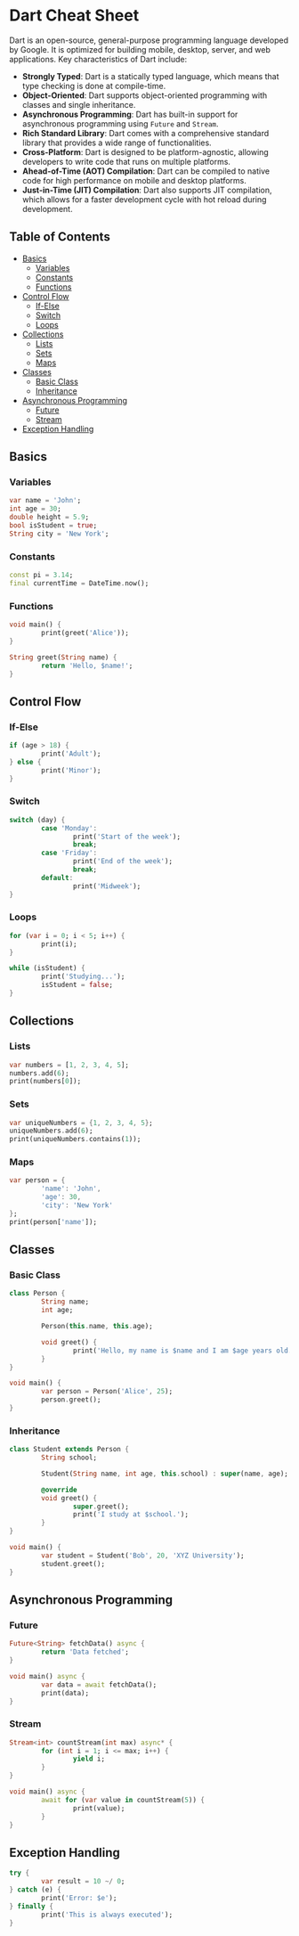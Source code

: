 # Dart Cheat Sheet

Dart is an open-source, general-purpose programming language developed by Google. It is optimized for building mobile, desktop, server, and web applications. Key characteristics of Dart include:

- **Strongly Typed**: Dart is a statically typed language, which means that type checking is done at compile-time.
- **Object-Oriented**: Dart supports object-oriented programming with classes and single inheritance.
- **Asynchronous Programming**: Dart has built-in support for asynchronous programming using `Future` and `Stream`.
- **Rich Standard Library**: Dart comes with a comprehensive standard library that provides a wide range of functionalities.
- **Cross-Platform**: Dart is designed to be platform-agnostic, allowing developers to write code that runs on multiple platforms.
- **Ahead-of-Time (AOT) Compilation**: Dart can be compiled to native code for high performance on mobile and desktop platforms.
- **Just-in-Time (JIT) Compilation**: Dart also supports JIT compilation, which allows for a faster development cycle with hot reload during development.


## Table of Contents
- [Basics](#basics)
    - [Variables](#variables)
    - [Constants](#constants)
    - [Functions](#functions)
- [Control Flow](#control-flow)
    - [If-Else](#if-else)
    - [Switch](#switch)
    - [Loops](#loops)
- [Collections](#collections)
    - [Lists](#lists)
    - [Sets](#sets)
    - [Maps](#maps)
- [Classes](#classes)
    - [Basic Class](#basic-class)
    - [Inheritance](#inheritance)
- [Asynchronous Programming](#asynchronous-programming)
    - [Future](#future)
    - [Stream](#stream)
- [Exception Handling](#exception-handling)

## Basics

### Variables
```dart
var name = 'John';
int age = 30;
double height = 5.9;
bool isStudent = true;
String city = 'New York';
```

### Constants
```dart
const pi = 3.14;
final currentTime = DateTime.now();
```

### Functions
```dart
void main() {
        print(greet('Alice'));
}

String greet(String name) {
        return 'Hello, $name!';
}
```

## Control Flow

### If-Else
```dart
if (age > 18) {
        print('Adult');
} else {
        print('Minor');
}
```

### Switch
```dart
switch (day) {
        case 'Monday':
                print('Start of the week');
                break;
        case 'Friday':
                print('End of the week');
                break;
        default:
                print('Midweek');
}
```

### Loops
```dart
for (var i = 0; i < 5; i++) {
        print(i);
}

while (isStudent) {
        print('Studying...');
        isStudent = false;
}
```

## Collections

### Lists
```dart
var numbers = [1, 2, 3, 4, 5];
numbers.add(6);
print(numbers[0]);
```

### Sets
```dart
var uniqueNumbers = {1, 2, 3, 4, 5};
uniqueNumbers.add(6);
print(uniqueNumbers.contains(1));
```

### Maps
```dart
var person = {
        'name': 'John',
        'age': 30,
        'city': 'New York'
};
print(person['name']);
```

## Classes

### Basic Class
```dart
class Person {
        String name;
        int age;

        Person(this.name, this.age);

        void greet() {
                print('Hello, my name is $name and I am $age years old.');
        }
}

void main() {
        var person = Person('Alice', 25);
        person.greet();
}
```

### Inheritance
```dart
class Student extends Person {
        String school;

        Student(String name, int age, this.school) : super(name, age);

        @override
        void greet() {
                super.greet();
                print('I study at $school.');
        }
}

void main() {
        var student = Student('Bob', 20, 'XYZ University');
        student.greet();
}
```

## Asynchronous Programming

### Future
```dart
Future<String> fetchData() async {
        return 'Data fetched';
}

void main() async {
        var data = await fetchData();
        print(data);
}
```

### Stream
```dart
Stream<int> countStream(int max) async* {
        for (int i = 1; i <= max; i++) {
                yield i;
        }
}

void main() async {
        await for (var value in countStream(5)) {
                print(value);
        }
}
```

## Exception Handling
```dart
try {
        var result = 10 ~/ 0;
} catch (e) {
        print('Error: $e');
} finally {
        print('This is always executed');
}
```
